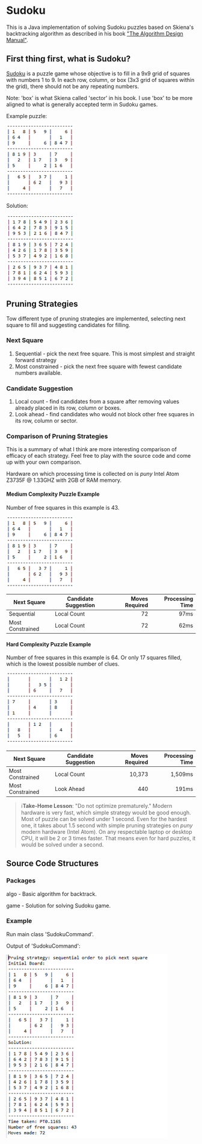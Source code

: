 # Sudoku
This is a Java implementation of solving Sudoku puzzles based on Skiena's backtracking algorithm as described in his book ["The Algorithm Design Manual"](http://www.algorist.com/algorist.html).

## First thing first, what is Sudoku?
[Sudoku](https://en.wikipedia.org/wiki/Sudoku) is a puzzle game whose objective is to fill in a 9x9 grid of squares with numbers 1 to 9.  In each row, column, or box (3x3 grid of squares within the grid), there should not be any repeating numbers.  

Note: 'box' is what Skiena called 'sector' in his book.  I use 'box' to be more aligned to what is generally accepted term in Sudoku games.

Example puzzle:

![Example Sudoku puzzle](./image/example_puzzle.png)

Solution:

![Example Sudoku puzzle](./image/example_puzzle_solution.png)

## Pruning Strategies
Tow different type of pruning strategies are implemented, selecting next square to fill and suggesting candidates for filling.

### Next Square
1. Sequential - pick the next free square.  This is most simplest and straight forward strategy
1. Most constrained - pick the next free square with fewest candidate numbers available.

### Candidate Suggestion
1. Local count - find candidates from a square after removing values already placed in its row, column or boxes.
1. Look ahead - find candidates who would not block other free squares in its row, column or sector.

### Comparison of Pruning Strategies
This is a summary of what I think are more interesting comparison of efficacy of each strategy.  Feel free to play with the source code and come up with your own comparison.

Hardware on which processing time is collected on is *puny* Intel Atom Z3735F @ 1.33GHZ with 2GB of RAM memory.

#### Medium Complexity Puzzle Example
Number of free squares in this example is 43.

![Medium Complexity Sudoku puzzle](./image/example_puzzle.png)

Next Square      | Candidate Suggestion | Moves Required | Processing Time |
---------------- | -------------------- | --------------:| ---------------:|
Sequential       | Local Count          | 72             | 97ms            |
Most Constrained | Local Count          | 72             | 62ms            |

#### Hard Complexity Puzzle Example
Number of free squares in this example is 64.  Or only 17 squares filled, which is the lowest possible number of clues.

![Hard Complexity Sudoku puzzle](./image/example_hard_puzzle.png)

Next Square      | Candidate Suggestion | Moves Required | Processing Time |
---------------- | -------------------- | --------------:| ---------------:|
Most Constrained | Local Count          | 10,373         | 1,509ms         |
Most Constrained | Look Ahead           |    440         |   191ms         |

>:information_source:**Take-Home Lesson**:  "Do not optimize prematurely."  Modern hardware is very fast, which simple strategy would be good enough.  Most of puzzle can be solved under 1 second. Even for the hardest one, it takes about 1.5 second with simple pruning strategies on *puny* modern hardware (Intel Atom).  On any respectable laptop or desktop CPU, it will be 2 or 3 times faster.  That means even for hard puzzles, it would be solved under a second.

## Source Code Structures
### Packages
algo - Basic algorithm for backtrack.

game - Solution for solving Sudoku game.

### Example
Run main class 'SudokuCommand'.

Output of 'SudokuCommand':

![Sample output of SudokuCommand](./image/sample_output.png)
